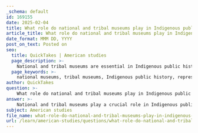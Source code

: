 ```yaml
---
_schema: default
id: 169155
date: 2025-02-04
title: What role do national and tribal museums play in Indigenous public history?
article_title: What role do national and tribal museums play in Indigenous public history?
date_format: MMM DD, YYYY
post_on_text: Posted on
seo:
  title: QuickTakes | American studies
  page_description: >-
    National and tribal museums are essential in Indigenous public history by offering representation of Indigenous perspectives, engaging in cultural reclamation and decolonization, providing educational resources, curating artifacts, fostering community engagement, and showcasing the resilience of Indigenous peoples.
  page_keywords: >-
    national museums, tribal museums, Indigenous public history, representation, cultural reclamation, decolonization, educational resources, artifact curation, community engagement, collaboration, survivance, resilience, Indigenous narratives, historical representation
author: QuickTakes
question: >-
    What role do national and tribal museums play in Indigenous public history?
answer: >-
    National and tribal museums play a crucial role in Indigenous public history by serving as platforms for the representation, interpretation, and reclamation of Indigenous narratives and experiences. Here are several key functions they fulfill:\n\n1. **Representation of Indigenous Perspectives**: National and tribal museums, such as the National Museum of the American Indian, prioritize presenting Native American history and culture from Indigenous viewpoints. This approach contrasts with traditional museums that often reflect colonial narratives. By centering Indigenous voices, these institutions help to challenge and deconstruct dominant historical narratives that have marginalized Indigenous experiences.\n\n2. **Cultural Reclamation and Decolonization**: These museums actively engage in decolonization efforts, which involve re-evaluating historical narratives and practices that have historically excluded or misrepresented Indigenous peoples. This process includes collaborating with Indigenous communities to ensure that their histories are accurately represented and that their cultural artifacts are contextualized within their own cultural frameworks. This act of reclamation is essential for fostering a sense of identity and continuity among Indigenous peoples.\n\n3. **Educational Resources and Dialogue**: National and tribal museums serve as educational resources that provide opportunities for dialogue about Indigenous histories, cultures, and contemporary issues. They offer programs, exhibitions, and workshops that educate the public about Indigenous perspectives, thereby fostering greater understanding and respect for Indigenous histories and cultures.\n\n4. **Artifact Curation and Narrative Shaping**: The selection and presentation of artifacts in these museums are critical in shaping public narratives about Indigenous peoples. By curating collections that highlight significant artifacts and stories, these institutions can challenge stereotypes and promote a more nuanced understanding of Indigenous histories.\n\n5. **Community Engagement and Collaboration**: National and tribal museums often engage with Indigenous communities in the development of exhibitions and programs. This collaborative approach not only empowers Indigenous peoples to share their stories but also ensures that the exhibitions reflect their values, beliefs, and worldviews. Such partnerships are vital for building trust and fostering a sense of ownership over the narratives being presented.\n\n6. **Survivance and Resilience**: These museums also play a role in showcasing the survivance and resilience of Indigenous peoples. By highlighting contemporary Indigenous cultures and ongoing struggles for rights and recognition, they contribute to a broader understanding of Indigenous histories as dynamic and evolving rather than static or solely defined by colonial experiences.\n\nIn summary, national and tribal museums are instrumental in Indigenous public history by providing spaces for representation, fostering educational dialogue, engaging in decolonization efforts, and collaborating with Indigenous communities to ensure that their histories are told authentically and respectfully. This multifaceted role is essential for promoting understanding and reconciliation between Indigenous and non-Indigenous peoples.
subject: American studies
file_name: what-role-do-national-and-tribal-museums-play-in-indigenous-public-history.md
url: /learn/american-studies/questions/what-role-do-national-and-tribal-museums-play-in-indigenous-public-history
---
```


&nbsp;